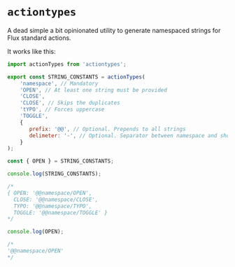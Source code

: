 # `actiontypes`

A dead simple a bit opinionated utility to generate namespaced strings for Flux standard actions.

It works like this:

```js
import actionTypes from 'actiontypes';

export const STRING_CONSTANTS = actionTypes(
    'namespace', // Mandatory
    'OPEN', // At least one string must be provided
    'CLOSE',
    'CLOSE', // Skips the duplicates
    'tYPO', // Forces uppercase
    'TOGGLE',
    {
       prefix: '@@', // Optional. Prepends to all strings
       delimeter: '-', // Optional. Separator between namespace and short form, default is `/`
    }
);

const { OPEN } = STRING_CONSTANTS;

console.log(STRING_CONSTANTS);

/*
{ OPEN: '@@namespace/OPEN',
  CLOSE: '@@namespace/CLOSE',
  TYPO: '@@namespace/TYPO',
  TOGGLE: '@@namespace/TOGGLE' }
*/

console.log(OPEN);

/*
'@@namespace/OPEN'
*/

```
